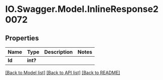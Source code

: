 # IO.Swagger.Model.InlineResponse20072
## Properties

Name | Type | Description | Notes
------------ | ------------- | ------------- | -------------
**Id** | **int?** |  | 

[[Back to Model list]](../README.md#documentation-for-models) [[Back to API list]](../README.md#documentation-for-api-endpoints) [[Back to README]](../README.md)

